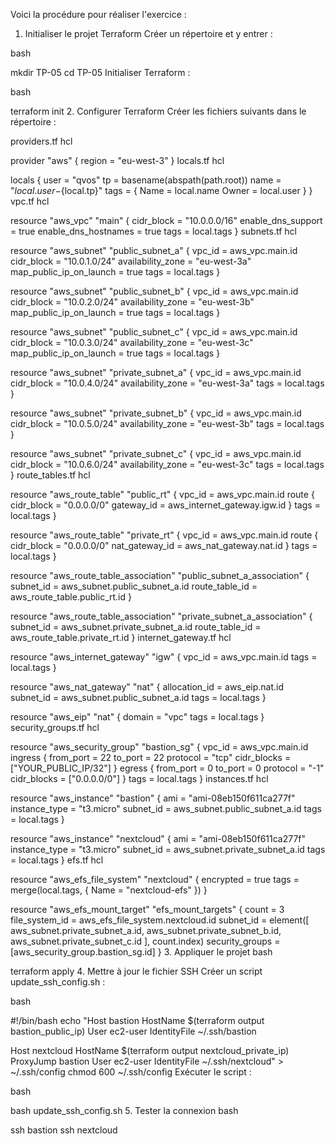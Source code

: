 
Voici la procédure pour réaliser l'exercice :

1. Initialiser le projet Terraform
Créer un répertoire et y entrer :

bash

mkdir TP-05
cd TP-05
Initialiser Terraform :

bash

terraform init
2. Configurer Terraform
Créer les fichiers suivants dans le répertoire :

providers.tf
hcl

provider "aws" {
  region = "eu-west-3"
}
locals.tf
hcl

locals {
  user = "qvos"
  tp   = basename(abspath(path.root))
  name = "${local.user}-${local.tp}"
  tags = {
    Name  = local.name
    Owner = local.user
  }
}
vpc.tf
hcl

resource "aws_vpc" "main" {
  cidr_block           = "10.0.0.0/16"
  enable_dns_support   = true
  enable_dns_hostnames = true
  tags                 = local.tags
}
subnets.tf
hcl

resource "aws_subnet" "public_subnet_a" {
  vpc_id            = aws_vpc.main.id
  cidr_block        = "10.0.1.0/24"
  availability_zone = "eu-west-3a"
  map_public_ip_on_launch = true
  tags              = local.tags
}

resource "aws_subnet" "public_subnet_b" {
  vpc_id            = aws_vpc.main.id
  cidr_block        = "10.0.2.0/24"
  availability_zone = "eu-west-3b"
  map_public_ip_on_launch = true
  tags              = local.tags
}

resource "aws_subnet" "public_subnet_c" {
  vpc_id            = aws_vpc.main.id
  cidr_block        = "10.0.3.0/24"
  availability_zone = "eu-west-3c"
  map_public_ip_on_launch = true
  tags              = local.tags
}

resource "aws_subnet" "private_subnet_a" {
  vpc_id            = aws_vpc.main.id
  cidr_block        = "10.0.4.0/24"
  availability_zone = "eu-west-3a"
  tags              = local.tags
}

resource "aws_subnet" "private_subnet_b" {
  vpc_id            = aws_vpc.main.id
  cidr_block        = "10.0.5.0/24"
  availability_zone = "eu-west-3b"
  tags              = local.tags
}

resource "aws_subnet" "private_subnet_c" {
  vpc_id            = aws_vpc.main.id
  cidr_block        = "10.0.6.0/24"
  availability_zone = "eu-west-3c"
  tags              = local.tags
}
route_tables.tf
hcl

resource "aws_route_table" "public_rt" {
  vpc_id = aws_vpc.main.id
  route {
    cidr_block = "0.0.0.0/0"
    gateway_id = aws_internet_gateway.igw.id
  }
  tags = local.tags
}

resource "aws_route_table" "private_rt" {
  vpc_id = aws_vpc.main.id
  route {
    cidr_block = "0.0.0.0/0"
    nat_gateway_id = aws_nat_gateway.nat.id
  }
  tags = local.tags
}

resource "aws_route_table_association" "public_subnet_a_association" {
  subnet_id      = aws_subnet.public_subnet_a.id
  route_table_id = aws_route_table.public_rt.id
}

resource "aws_route_table_association" "private_subnet_a_association" {
  subnet_id      = aws_subnet.private_subnet_a.id
  route_table_id = aws_route_table.private_rt.id
}
internet_gateway.tf
hcl

resource "aws_internet_gateway" "igw" {
  vpc_id = aws_vpc.main.id
  tags   = local.tags
}

resource "aws_nat_gateway" "nat" {
  allocation_id = aws_eip.nat.id
  subnet_id     = aws_subnet.public_subnet_a.id
  tags          = local.tags
}

resource "aws_eip" "nat" {
  domain = "vpc"
  tags   = local.tags
}
security_groups.tf
hcl

resource "aws_security_group" "bastion_sg" {
  vpc_id = aws_vpc.main.id
  ingress {
    from_port   = 22
    to_port     = 22
    protocol    = "tcp"
    cidr_blocks = ["YOUR_PUBLIC_IP/32"]
  }
  egress {
    from_port   = 0
    to_port     = 0
    protocol    = "-1"
    cidr_blocks = ["0.0.0.0/0"]
  }
  tags = local.tags
}
instances.tf
hcl

resource "aws_instance" "bastion" {
  ami           = "ami-08eb150f611ca277f"
  instance_type = "t3.micro"
  subnet_id     = aws_subnet.public_subnet_a.id
  tags          = local.tags
}

resource "aws_instance" "nextcloud" {
  ami           = "ami-08eb150f611ca277f"
  instance_type = "t3.micro"
  subnet_id     = aws_subnet.private_subnet_a.id
  tags          = local.tags
}
efs.tf
hcl

resource "aws_efs_file_system" "nextcloud" {
  encrypted = true
  tags = merge(local.tags, { Name = "nextcloud-efs" })
}

resource "aws_efs_mount_target" "efs_mount_targets" {
  count          = 3
  file_system_id = aws_efs_file_system.nextcloud.id
  subnet_id      = element([
    aws_subnet.private_subnet_a.id,
    aws_subnet.private_subnet_b.id,
    aws_subnet.private_subnet_c.id
  ], count.index)
  security_groups = [aws_security_group.bastion_sg.id]
}
3. Appliquer le projet
bash

terraform apply
4. Mettre à jour le fichier SSH
Créer un script update_ssh_config.sh :

bash

#!/bin/bash
echo "Host bastion
  HostName $(terraform output bastion_public_ip)
  User ec2-user
  IdentityFile ~/.ssh/bastion

Host nextcloud
  HostName $(terraform output nextcloud_private_ip)
  ProxyJump bastion
  User ec2-user
  IdentityFile ~/.ssh/nextcloud" > ~/.ssh/config
chmod 600 ~/.ssh/config
Exécuter le script :

bash

bash update_ssh_config.sh
5. Tester la connexion
bash

ssh bastion
ssh nextcloud





